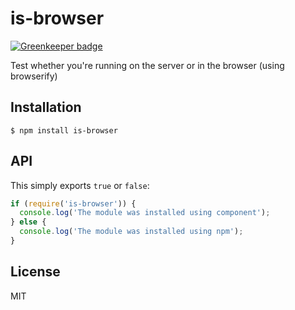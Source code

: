 # is-browser

[![Greenkeeper badge](https://badges.greenkeeper.io/ForbesLindesay/is-browser.svg)](https://greenkeeper.io/)

  Test whether you're running on the server or in the browser (using browserify)
## Installation

    $ npm install is-browser

## API

This simply exports `true` or `false`:

```javascript
if (require('is-browser')) {
  console.log('The module was installed using component');
} else {
  console.log('The module was installed using npm');
}
```

## License

MIT
